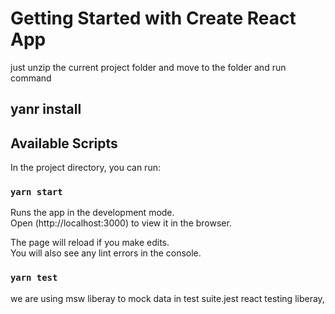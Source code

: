 # Getting Started with Create React App
just unzip the current project folder and move to the folder and run command 
## yanr install

## Available Scripts

In the project directory, you can run:

### `yarn start`

Runs the app in the development mode.\
Open (http://localhost:3000) to view it in the browser.

The page will reload if you make edits.\
You will also see any lint errors in the console.

### `yarn test`

we are using msw liberay to mock data in test suite.jest react testing liberay,

